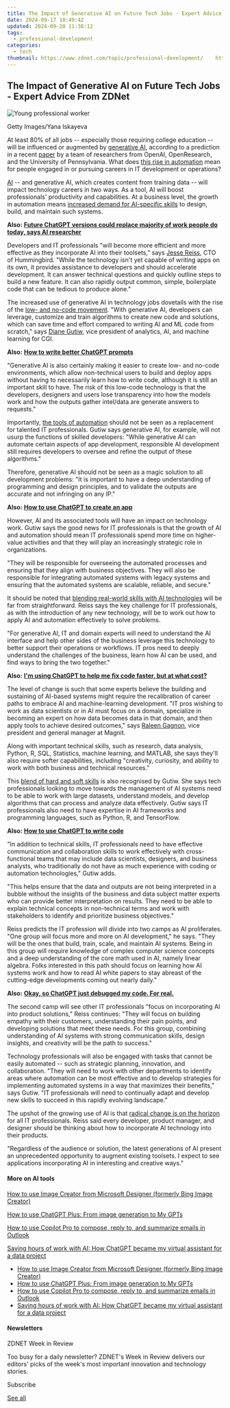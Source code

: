 ```yaml
---
title: The Impact of Generative AI on Future Tech Jobs - Expert Advice From ZDNet
date: 2024-09-17 18:49:42
updated: 2024-09-20 11:38:12
tags:
  - professional-development
categories:
  - tech
thumbnail: https://www.zdnet.com/topic/professional-development/    https://www.zdnet.com/a/img/resize/618efe6f156f0625fec2fadd55f15d366abdb588/2023/04/17/e48a3080-b1be-4499-932d-3d5c27bd3815/gettyimages-1356534663.jpg?width=170&height=96&fit=crop&auto=webp
---
```


## The Impact of Generative AI on Future Tech Jobs - Expert Advice From ZDNet

![Young professional worker](https://www.zdnet.com/a/img/resize/547395ae30b3dd9ee87d92dc5e1a0a6fc93962d8/2023/04/17/e48a3080-b1be-4499-932d-3d5c27bd3815/gettyimages-1356534663.jpg?auto=webp&width=1280)

Getty Images/Yana Iskayeva

At least 80% of all jobs -- especially those requiring college education -- will be influenced or augmented by [generative AI](https://www.zdnet.com/article/what-is-generative-ai-and-why-is-it-so-popular-heres-everything-you-need-to-know/), according to a prediction in a recent [paper](https://arxiv.org/pdf/2303.10130.pdf) by a team of researchers from OpenAI, OpenResearch, and the University of Pennsylvania. What does [this rise in automation](https://www.zdnet.com/article/chatgpt-whos-using-the-ai-tool-and-why/) mean for people engaged in or pursuing careers in IT development or operations? 

[AI](https://www.zdnet.com/article/what-is-ai-heres-everything-you-need-to-know-about-artificial-intelligence/) \-- and generative AI, which creates content from training data -- will impact technology careers in two ways. As a tool, AI will boost professionals' productivity and capabilities. At a business level, the growth in automation means [increased demand for AI-specific skills](https://www.zdnet.com/article/want-a-job-in-ai-these-are-the-skills-you-need/) to design, build, and maintain such systems. 

**Also:** [**Future ChatGPT versions could replace majority of work people do today, says AI researcher**](https://www.zdnet.com/article/chatgpt-of-the-future-could-replace-a-majority-of-work-people-do-today-says-ben-goertzel/)

Developers and IT professionals "will become more efficient and more effective as they incorporate AI into their toolsets," says [Jesse Reiss](https://www.linkedin.com/in/jessereiss/), CTO of Hummingbird. "While the technology isn't yet capable of writing apps on its own, it provides assistance to developers and should accelerate development. It can answer technical questions and quickly outline steps to build a new feature. It can also rapidly output common, simple, boilerplate code that can be tedious to produce alone." 

The increased use of generative AI in technology jobs dovetails with the rise of the [low- and no-code movement](https://www.zdnet.com/article/low-and-no-code-paradox-freeing-up-tech-pros-time-but-creating-new-entanglements/). "With generative AI, developers can leverage, customize and train algorithms to create new code and solutions, which can save time and effort compared to writing AI and ML code from scratch," says [Diane Gutiw](https://www.cgi.com/canada/en-ca/experts/diane-gutiw), vice president of analytics, AI, and machine learning for CGI. 

**Also:** [**How to write better ChatGPT prompts**](https://www.zdnet.com/article/how-to-write-better-chatgpt-prompts/)

"Generative AI is also certainly making it easier to create low- and no-code environments, which allow non-technical users to build and deploy apps without having to necessarily learn how to write code, although it is still an important skill to have. The risk of this low-code technology is that the developers, designers and users lose transparency into how the models work and how the outputs gather intel/data are generate answers to requests." 

Importantly, [the tools of automation](https://www.zdnet.com/article/ai-could-automate-25-of-all-jobs-heres-which-are-most-and-least-at-risk/) should not be seen as a replacement for talented IT professionals. Gutiw says generative AI, for example, will not usurp the functions of skilled developers: "While generative AI can automate certain aspects of app development, responsible AI development still requires developers to oversee and refine the output of these algorithms." 

Therefore, generative AI should not be seen as a magic solution to all development problems: "It is important to have a deep understanding of programming and design principles, and to validate the outputs are accurate and not infringing on any IP."

**Also:** [**How to use ChatGPT to create an app**](https://www.zdnet.com/article/how-to-use-chatgpt-to-create-an-app/)

However, AI and its associated tools will have an impact on technology work. Gutiw says the good news for IT professionals is that the growth of AI and automation should mean IT professionals spend more time on higher-value activities and that they will play an increasingly strategic role in organizations.

"They will be responsible for overseeing the automated processes and ensuring that they align with business objectives. They will also be responsible for integrating automated systems with legacy systems and ensuring that the automated systems are scalable, reliable, and secure." 

It should be noted that [blending real-world skills with AI technologies](https://www.zdnet.com/article/what-the-new-automation-means-for-technology-careers/) will be far from straightforward. Reiss says the key challenge for IT professionals, as with the introduction of any new technology, will be to work out how to apply AI and automation effectively to solve problems. 

"For generative AI, IT and domain experts will need to understand the AI interface and help other sides of the business leverage this technology to better support their operations or workflows. IT pros need to deeply understand the challenges of the business, learn how AI can be used, and find ways to bring the two together."

**Also:** [**I'm using ChatGPT to help me fix code faster, but at what cost?**](https://www.zdnet.com/article/im-using-chatgpt-to-help-me-fix-code-faster-but-at-what-cost/)

The level of change is such that some experts believe the building and sustaining of AI-based systems might require the recalibration of career paths to embrace AI and machine-learning development. "IT pros wishing to work as data scientists or in AI must focus on a domain, specialize in becoming an expert on how data becomes data in that domain, and then apply tools to achieve desired outcomes," says [Raleen Gagnon](https://www.linkedin.com/in/raleen-gagnon-45974a1/), vice president and general manager at Magnit. 

Along with important technical skills, such as research, data analysis, Python, R, SQL, Statistics, machine learning, and MATLAB, she says they'll also require softer capabilities, including "creativity, curiosity, and ability to work with both business and technical resources." 

This [blend of hard and soft skills](https://www.zdnet.com/article/more-skills-needed-to-help-ai-plug-skills-gaps/) is also recognised by Gutiw. She says tech professionals looking to move towards the management of AI systems need to be able to work with large datasets, understand models, and develop algorithms that can process and analyze data effectively. Gutiw says IT professionals also need to have expertise in AI frameworks and programming languages, such as Python, R, and TensorFlow.

**Also:** [**How to use ChatGPT to write code**](https://www.zdnet.com/article/how-to-use-chatgpt-to-write-code/)

"In addition to technical skills, IT professionals need to have effective communication and collaboration skills to work effectively with cross-functional teams that may include data scientists, designers, and business analysts, who traditionally do not have as much experience with coding or automation technologies," Gutiw adds. 

"This helps ensure that the data and outputs are not being interpreted in a bubble without the insights of the business and data subject matter experts who can provide better interpretation on results. They need to be able to explain technical concepts in non-technical terms and work with stakeholders to identify and prioritize business objectives."

Reiss predicts the IT profession will divide into two camps as AI proliferates. "One group will focus more and more on AI development," he says. "They will be the ones that build, train, scale, and maintain AI systems. Being in this group will require knowledge of complex computer science concepts and a deep understanding of the core math used in AI, namely linear algebra. Folks interested in this path should focus on learning how AI systems work and how to read AI white papers to stay abreast of the cutting-edge developments coming out nearly daily."

**Also:** [**Okay, so ChatGPT just debugged my code. For real.**](https://www.zdnet.com/article/okay-so-chatgpt-just-debugged-my-code-for-real/)

The second camp will see other IT professionals "focus on incorporating AI into product solutions," Reiss continues: "They will focus on building empathy with their customers, understanding their pain points, and developing solutions that meet these needs. For this group, combining understanding of AI systems with strong communication skills, design insights, and creativity will be the path to success."

Technology professionals will also be engaged with tasks that cannot be easily automated -- such as strategic planning, innovation, and collaboration. "They will need to work with other departments to identify areas where automation can be most effective and to develop strategies for implementing automated systems in a way that maximizes their benefits," says Gutiw. "IT professionals will need to continually adapt and develop new skills to succeed in this rapidly evolving landscape."

The upshot of the growing use of AI is that [radical change is on the horizon](https://www.zdnet.com/article/start-small-with-low-and-no-code/) for all IT professionals. Reiss said every developer, product manager, and designer should be thinking about how to incorporate AI technology into their products. 

"Regardless of the audience or solution, the latest generations of AI present an unprecedented opportunity to augment existing toolsets. I expect to see applications incorporating AI in interesting and creative ways."

#### More on AI tools

[How to use Image Creator from Microsoft Designer (formerly Bing Image Creator)](https://www.zdnet.com/article/how-to-use-bing-image-creator-microsoft-designer/ "How to use Image Creator from Microsoft Designer (formerly Bing Image Creator)")

[How to use ChatGPT Plus: From image generation to My GPTs](https://www.zdnet.com/article/how-to-use-chatgpt-plus-from-gpt-4o-to-interactive-tables/ "How to use ChatGPT Plus: From image generation to My GPTs")

[How to use Copilot Pro to compose, reply to, and summarize emails in Outlook](https://www.zdnet.com/article/how-to-use-copilot-pro-to-compose-reply-to-and-summarize-emails-in-outlook/ "How to use Copilot Pro to compose, reply to, and summarize emails in Outlook")

[Saving hours of work with AI: How ChatGPT became my virtual assistant for a data project](https://www.zdnet.com/article/saving-hours-of-work-with-ai-how-chatgpt-became-my-virtual-assistant-for-a-data-project/ "Saving hours of work with AI: How ChatGPT became my virtual assistant for a data project")

* [How to use Image Creator from Microsoft Designer (formerly Bing Image Creator)](https://www.zdnet.com/article/how-to-use-bing-image-creator-microsoft-designer/ "How to use Image Creator from Microsoft Designer (formerly Bing Image Creator)")
* [How to use ChatGPT Plus: From image generation to My GPTs](https://www.zdnet.com/article/how-to-use-chatgpt-plus-from-gpt-4o-to-interactive-tables/ "How to use ChatGPT Plus: From image generation to My GPTs")
* [How to use Copilot Pro to compose, reply to, and summarize emails in Outlook](https://www.zdnet.com/article/how-to-use-copilot-pro-to-compose-reply-to-and-summarize-emails-in-outlook/ "How to use Copilot Pro to compose, reply to, and summarize emails in Outlook")
* [Saving hours of work with AI: How ChatGPT became my virtual assistant for a data project](https://www.zdnet.com/article/saving-hours-of-work-with-ai-how-chatgpt-became-my-virtual-assistant-for-a-data-project/ "Saving hours of work with AI: How ChatGPT became my virtual assistant for a data project")

#### Newsletters

ZDNET Week in Review

Too busy for a daily newsletter? ZDNET's Week in Review delivers our editors' picks of the week's most important innovation and technology stories.

 Subscribe

[See all](https://www.zdnet.com/newsletters/)

<ins class="adsbygoogle"
     style="display:block"
     data-ad-format="autorelaxed"
     data-ad-client="ca-pub-7571918770474297"
     data-ad-slot="1223367746"></ins>



<ins class="adsbygoogle"
     style="display:block"
     data-ad-client="ca-pub-7571918770474297"
     data-ad-slot="8358498916"
     data-ad-format="auto"
     data-full-width-responsive="true"></ins>
